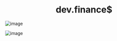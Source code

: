 <h1 style="
    text-align: center;
">dev.finance$</h1>

![image](https://user-images.githubusercontent.com/66370425/124661898-81ceee80-de7e-11eb-9868-5419826bc179.png)


![image](https://user-images.githubusercontent.com/66370425/124662263-f73abf00-de7e-11eb-8d70-0be3ca00b001.png)
